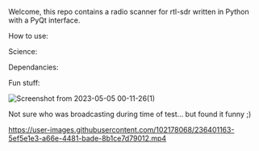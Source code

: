 Welcome, this repo contains a radio scanner for rtl-sdr written in Python with a PyQt interface.

How to use:

Science:

Dependancies:

Fun stuff:

![Screenshot from 2023-05-05 00-11-26(1)](https://user-images.githubusercontent.com/102178068/236400169-979d01af-0014-40f0-8a7a-f11735689ebd.jpg)

Not sure who was broadcasting during time of test... but found it funny ;)

https://user-images.githubusercontent.com/102178068/236401163-5ef5e1e3-a66e-4481-bade-8b1ce7d79012.mp4

